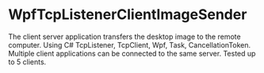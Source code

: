 # WpfTcpListenerClientImageSender
The client server application transfers the desktop image to the remote computer. Using C# TcpListener, TcpClient, Wpf, Task, CancellationToken. 
Multiple client applications can be connected to the same server. Tested up to 5 clients.
